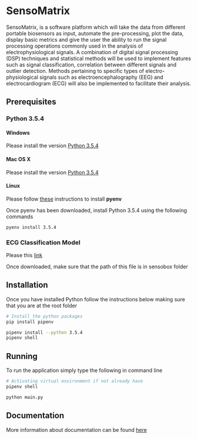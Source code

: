 # SensoMatrix

SensoMatrix, is a software platform which will take the data from different portable biosensors as input, automate the pre-processing, plot the data, display basic metrics and give the user the ability to run the signal processing operations commonly used in the analysis of electrophysiological signals. A combination of digital signal processing (DSP) techniques and statistical methods will be used to implement features such as signal classification, correlation between different signals and outlier detection. Methods pertaining to specific types of electro-physiological signals such as electroencephalography (EEG) and electrocardiogram (ECG) will also be implemented to facilitate their analysis.

## Prerequisites

### Python 3.5.4

#### Windows
Please install the version [Python 3.5.4](https://www.python.org/downloads/windows/)

#### Mac OS X
Please install the version [Python 3.5.4](https://www.python.org/downloads/mac-osx/)

#### Linux
Please follow [these](https://github.com/pyenv/pyenv-installer) instructions to install **pyenv**

Once pyenv has been downloaded, install Python 3.5.4 using the following commands
```bash
pyenv install 3.5.4
```

### ECG Classification Model
Please this [link](https://drive.google.com/open?id=1GcKqrWzMDVoEnCCxFmA8SPq_rGzPrij1)

Once downloaded, make sure that the path of this file is in sensobox folder


## Installation
Once you have installed Python follow the instructions below making sure that you are at the root folder
```bash
# Install the python packages
pip install pipenv

pipenv install --python 3.5.4
pipenv shell
```

## Running
To run the application simply type the following in command line
```bash
# Activating virtual environment if not already have
pipenv shell

python main.py
```

## Documentation
More information about documentation can be found [here](https://sensomatrix.github.io/sensocore/)
